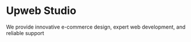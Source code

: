 # Upweb Studio

We provide innovative e-commerce design, expert web development, and reliable support
